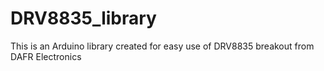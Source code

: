 # DRV8835_library
This is an Arduino library created for easy use of DRV8835 breakout from DAFR Electronics
